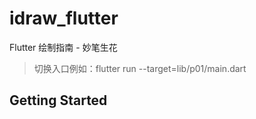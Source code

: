 # idraw_flutter

Flutter 绘制指南 - 妙笔生花

> 切换入口例如：flutter run --target=lib/p01/main.dart

## Getting Started


